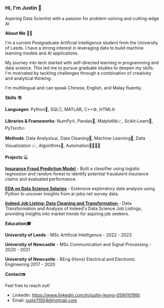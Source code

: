 
<!--
**JustinLzc/JustinLzc** is a ✨ _special_ ✨ repository because its `README.md` (this file) appears on your GitHub profile.

Here are some ideas to get you started:

- 🔭 I’m currently working on ...
- 🌱 I’m currently learning ...
- 👯 I’m looking to collaborate on ...
- 🤔 I’m looking for help with ...
- 💬 Ask me about ...
- 📫 How to reach me: ...
- 😄 Pronouns: ...
- ⚡ Fun fact: ...
-->
### Hi, I'm Justin 👋
Aspiring Data Scientist with a passion for problem-solving and cutting-edge AI

__About Me__ :man_technologist:

I'm a current Postgraduate Artificial Intelligence student from the University of Leeds. I have a strong interest in leveraging data to build machine learning models and AI applications.

My journey into tech started with self-directed learning in programming and data science. This led me to pursue graduate studies to deepen my skills. I'm motivated by tackling challenges through a combination of creativity and analytical thinking.

I'm multilingual and can speak Chinese, English, and Malay fluently.

__Skills__ :books:

__Languages__: Python🐍, SQL🗄️, MATLAB, C++⚙️, HTML🌐

__Libraries & Frameworks__: NumPy➗, Pandas🐼, Matplotlib📈, Scikit-Learn🧠, PyTorch🔥

__Methods__: Data Analysis📊, Data Cleaning🧹, Machine Learning🤖, Data Visualization 📈, Algorithms📜, Automation👷‍♂️👷‍♀️

__Projects__ 💻

[__Insurance Fraud Prediction Model__ ](https://github.com/JustinLzc/Insurance-Fraud-Predictive-Model)- Built a classifier using logistic regression and random forest to identify potential fraudulent insurance claims and evaluated performance.

[__EDA on Data Science Salaries__](https://github.com/JustinLzc/Data-Analysis) - Extensive exploratory data analysis using Python to uncover insights from ai-jobs.net survey data.

[__Indeed Job Listing: Data Cleaning and Transformation__ ](https://github.com/JustinLzc/Data-Cleaning-and-Transformation/tree/main)- Data Transformation and Analysis of Indeed's Data Science Job Listings, providing insights into market trends for aspiring job seekers.

<!-- Other projects here with 1-2 sentence descriptions -->
__Education__:mortar_board:

__University of Leeds__ - MSc Artificial Intelligence - 2022 - 2023

__University of Newcastle__ - MSc Communication and Signal Processing - 2020 - 2021

__University of Newcastle__ - BEng (Hons) Electrical and Electronic Engineering 2017 - 2020

__Contact__:phone:

Feel free to reach out!

* LinkedIn: https://www.linkedin.com/in/justin-leong-059010199/
* Email: justin11004@hotmail.com
